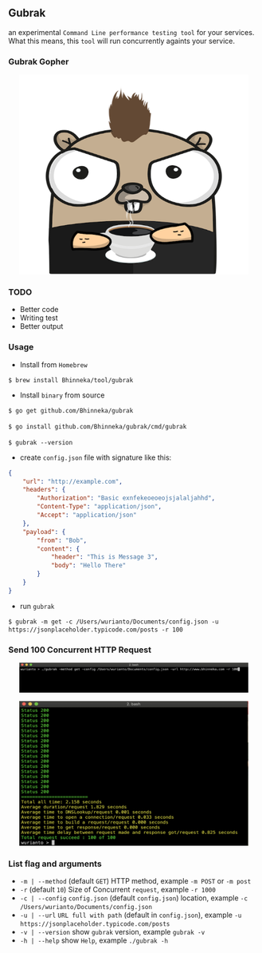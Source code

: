 ## Gubrak

an experimental `Command Line performance testing tool` for your services. What this means, this `tool` will run concurrently againts your service.

### Gubrak Gopher

<p align="center">
  <img width="460" height="400" src="./files/gubrak.png">
</p>

### TODO
- Better code
- Writing test
- Better output

### Usage

- Install from `Homebrew`
```shell
$ brew install Bhinneka/tool/gubrak
```

- Install `binary` from source
```shell
$ go get github.com/Bhinneka/gubrak

$ go install github.com/Bhinneka/gubrak/cmd/gubrak

$ gubrak --version
```

- create `config.json` file with signature like this:
```json
{
    "url": "http://example.com",
    "headers": {
        "Authorization": "Basic exnfekeoeoeojsjalaljahhd",
        "Content-Type": "application/json",
        "Accept": "application/json"
    },
	"payload": {
		"from": "Bob",
		"content": {
			"header": "This is Message 3",
			"body": "Hello There"
		}
	}
}
```

- run `gubrak`
```shell
$ gubrak -m get -c /Users/wurianto/Documents/config.json -u https://jsonplaceholder.typicode.com/posts -r 100
```

### Send 100 Concurrent HTTP Request  
<p align="center">
  <img width="460" height="60" src="./files/bhinneka_com.png">
</p>
<p align="center">
  <img width="460" height="290" src="./files/result.png">
</p>

### List flag and arguments
- `-m | --method` (default `GET`) HTTP method, example `-m POST` or `-m post`
- `-r` (default `10`) Size of Concurrent `request`, example `-r 1000`
- `-c | --config` `config.json` (default `config.json`) location, example `-c /Users/wurianto/Documents/config.json`
- `-u | --url` `URL full with path` (default in `config.json`), example `-u https://jsonplaceholder.typicode.com/posts`
- `-v | --version` show `gubrak` version, example `gubrak -v`
- `-h | --help` show `Help`, example `./gubrak -h`

##
